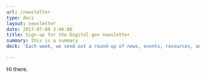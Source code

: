 ```yaml
---
url: /newsletter
type: docs
layout: newsletter
date: 2017-07-08 3:46:00
title: Sign-up for the Digital.gov newsletter
summary: this is a summary
deck: 'Each week, we send out a round-up of news, events, resources, and tools to over 63,000 people in government. Join the conversation.'

---
```


Hi there.
